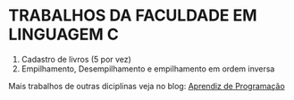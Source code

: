 <h1>TRABALHOS DA FACULDADE EM LINGUAGEM C</h1>

<ol>
  <li>Cadastro de livros (5 por vez)</li>
  <li>Empilhamento, Desempilhamento e empilhamento em ordem inversa</li>
</ol>

<p>
Mais trabalhos de outras diciplinas veja no blog:
<a href="https://diegoalrais.webnode.com/aprendiz-de-programacao/">Aprendiz de Programação</a>
</p>
